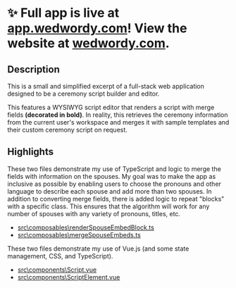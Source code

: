 # ✨ Full app is live at [app.wedwordy.com](https://app.wedwordy.com)! View the website at [wedwordy.com](https://wedwordy.com).

## Description
This is a small and simplified excerpt of a full-stack web application designed to be a ceremony script builder and editor.

This features a WYSIWYG script editor that renders a script with merge fields **(decorated in bold)**. In reality, this retrieves the ceremony information from the current user's workspace and merges it with sample templates and their custom ceremony script on request.

## Highlights
These two files demonstrate my use of TypeScript and logic to merge the fields with information on the spouses. My goal was to make the app as inclusive as possible by enabling users to choose the pronouns and other language to describe each spouse and add more than two spouses. In addition to converting merge fields, there is added logic to repeat "blocks" with a specific class. This ensures that the algorithm will work for any number of spouses with any variety of pronouns, titles, etc.
- [src\composables\renderSpouseEmbedBlock.ts](https://github.com/joeylaya/script-editor/blob/main/src/composables/renderSpouseEmbedBlock.ts)
- [src\composables\mergeSpouseEmbeds.ts](
https://github.com/joeylaya/script-editor/blob/main/src/composables/mergeSpouseEmbeds.ts)

These two files demonstrate my use of Vue.js (and some state management, CSS, and TypeScript).
- [src\components\Script.vue](https://github.com/joeylaya/script-editor/blob/main/src/components/Script.vue)
- [src\components\ScriptElement.vue](https://github.com/joeylaya/script-editor/blob/main/src/components/ScriptElement.vue)
